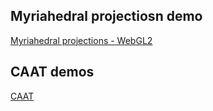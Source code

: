## Myriahedral projectiosn demo

[Myriahedral projections - WebGL2](https://hyperandroid.github.io/myriahedral)

## CAAT demos

[CAAT](https://hyperandroid.github.io/CAAT)
